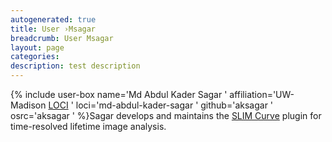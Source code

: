```yaml
---
autogenerated: true
title: User ›Msagar
breadcrumb: User Msagar
layout: page
categories: 
description: test description
---
```


{% include user-box name='Md Abdul Kader Sagar ' affiliation='UW-Madison [LOCI](LOCI "wikilink") ' loci='md-abdul-kader-sagar ' github='aksagar ' osrc='aksagar ' %}Sagar develops and maintains the [SLIM Curve](SLIM_Curve "wikilink") plugin for time-resolved lifetime image analysis.
